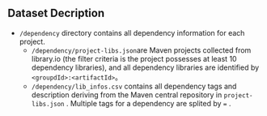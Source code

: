 ## Dataset Decription

- `/dependency` directory contains all dependency information for each project.
  - `/dependency/project-libs.json`are Maven projects collected from library.io (the filter criteria is the project possesses at least 10 dependency libraries), and all dependency libraries are identified by `<groupdId>:<artifactId>`。
  - `/dependency/lib_infos.csv` contains all dependency tags and description deriving from the Maven central repository in  `project-libs.json` . Multiple tags for a dependency are splited by  `=` .

